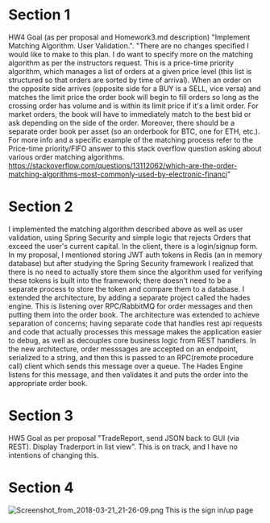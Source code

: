 
# Section 1
HW4 Goal (as per proposal and Homework3.md description) "Implement Matching Algorithm. User Validation.". "There are no changes specified I would like to make to this plan. I do want to specify more on the matching algorithm as per the instructors request. This is a price-time priority algorithm, which manages a list of orders at a given price level (this list is structured so that orders are sorted by time of arrival). When an order on the opposite side arrives (opposite side for a BUY is a SELL, vice versa) and matches the limit price the order book will begin to fill orders so long as the crossing order has volume and is within its limit price if it's a limit order. For market orders, the book will have to immediately match to the best bid or ask depending on the side of the order. Moreover, there should be a separate order book per asset (so an orderbook for BTC, one for ETH, etc.). For more info and a specific example of the matching process refer to the Price-time priority/FIFO answer to this stack overflow question asking about various order matching algorithms. https://stackoverflow.com/questions/13112062/which-are-the-order-matching-algorithms-most-commonly-used-by-electronic-financi"
# Section 2
I implemented the matching algorithm described above as well as user validation, using Spring Security and simple logic that rejects Orders that exceed the user's current capital. In the client, there is a login/signup form. In my proposal, I mentioned storing JWT auth tokens in Redis (an in memory database) but after studying the Spring Security framework I realized that there is no need to actually store them since the algorithm used for verifying these tokens is built into the framework; there doesn't need to be a separate process to store the token and compare them to a database. I extended the architecture, by adding a separate project called the hades engine. This is listening over RPC/RabbitMQ for order messages and then putting them into the order book. The architecture was extended to achieve separation of concerns; having separate code that handles rest api requests and code that actually processes this message makes the application easier to debug, as well as decouples core business logic from REST handlers. In the new architecture, order messsages are accepted on an endpoint, serialized to a string, and then this is passed to an RPC(remote procedure call) client which sends this message over a queue. The Hades Engine listens for this message, and then validates it and puts the order into the appropriate order book.

# Section 3
HW5 Goal as per proposal "TradeReport, send JSON back to GUI (via REST). Display Traderport in list view". This is on track, and I have no intentions of changing this.

# Section 4
![Screenshot_from_2018-03-21_21-26-09.png](https://s14.postimg.org/rcw4x09y9/Screenshot_from_2018-03-21_21-26-09.png)
This is the sign in/up page
